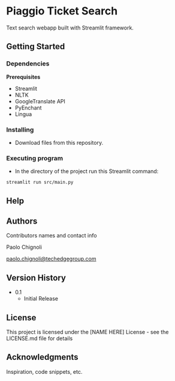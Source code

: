 # Piaggio Ticket Search

Text search webapp built with Streamlit framework.

## Getting Started

### Dependencies

**Prerequisites**

* Streamlit
* NLTK
* GoogleTranslate API
* PyEnchant
* Lingua

### Installing

* Download files from this repository.

### Executing program

* In the directory of the project run this Streamlit command:
```
streamlit run src/main.py
```

## Help


## Authors

Contributors names and contact info

Paolo Chignoli

paolo.chignoli@techedgegroup.com

## Version History

* 0.1
    * Initial Release

## License

This project is licensed under the [NAME HERE] License - see the LICENSE.md file for details

## Acknowledgments

Inspiration, code snippets, etc.